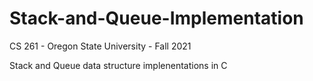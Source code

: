 # Stack-and-Queue-Implementation
CS 261 - Oregon State University - Fall 2021 

Stack and Queue data structure implenentations in C
